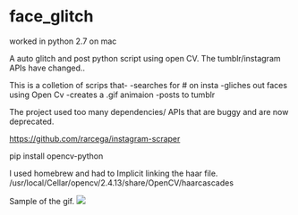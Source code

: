 # face_glitch
worked in python 2.7 on mac

A auto glitch and post python script using open CV. The tumblr/instagram APIs have changed.. 

This is a colletion of scrips that-
-searches for # on insta
-gliches out faces using Open Cv
-creates a .gif animaion
-posts to tumblr

The project used too many dependencies/ APIs that are buggy and are now deprecated.  

https://github.com/rarcega/instagram-scraper


pip install opencv-python

I used homebrew and had to Implicit linking the haar file. 
/usr/local/Cellar/opencv/2.4.13/share/OpenCV/haarcascades

Sample of the gif.
![](sample.gif)
